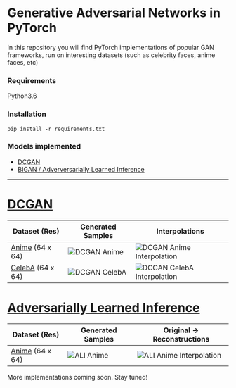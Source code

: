 # Generative Adversarial Networks in PyTorch

In this repository you will find PyTorch implementations of popular GAN frameworks, run on interesting datasets (such as celebrity faces, anime faces, etc)

### Requirements
Python3.6

### Installation
```pip install -r requirements.txt```

### Models implemented
- [DCGAN](#dcgan)
- [BIGAN / Adverversarially Learned Inference](#adversarially-learned-inference)
----------------------------------
# [DCGAN](https://arxiv.org/abs/1511.06434)

| Dataset (Res) | Generated Samples  | Interpolations |
| ------------- | ------------- | ------------- |
| [Anime](https://github.com/Mckinsey666/Anime-Face-Dataset)  (64 x 64)  | ![DCGAN Anime](/imgs/anime_small_dcgan.png)  | ![DCGAN Anime Interpolation](/imgs/anime_small_interp_dcgan.png)  |
| [CelebA](http://mmlab.ie.cuhk.edu.hk/projects/CelebA.html) (64 x 64)  | ![DCGAN CelebA](/imgs/celeba_small_dcgan.png)  | ![DCGAN CelebA Interpolation](/imgs/celeba_small_interp_dcgan.png)  |

# [Adversarially Learned Inference](https://arxiv.org/abs/1606.00704)
| Dataset (Res) | Generated Samples  | Original -> Reconstructions |
| ------------- | ------------- | ------------- |
| [Anime](https://github.com/Mckinsey666/Anime-Face-Dataset)  (64 x 64)  | ![ALI Anime](/imgs/anime_small_ali.png)  | ![ALI Anime Interpolation](/imgs/anime_small_recons_ali.png)  |

More implementations coming soon. Stay tuned!

